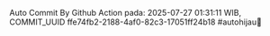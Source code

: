 Auto Commit By Github Action pada: 2025-07-27 01:31:11 WIB, COMMIT_UUID ffe74fb2-2188-4af0-82c3-17051ff24b18 #autohijau🗿
